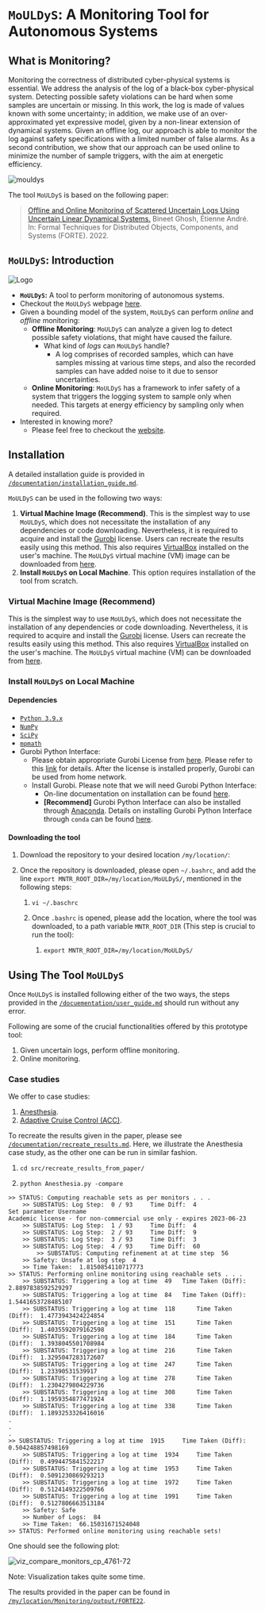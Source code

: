 # `MoULDyS`: A Monitoring Tool for Autonomous Systems 

## What is Monitoring?

Monitoring the correctness of distributed cyber-physical systems is essential. We address the analysis of the log of a black-box cyber-physical system. Detecting possible safety violations can be hard when some samples are uncertain or missing. In this work, the log is made of values known with some uncertainty; in addition, we make use of an over-approximated yet expressive model, given by a non-linear extension of dynamical systems. Given an offline log, our approach is able to monitor the log against safety specifications with a limited number of false alarms. As a second contribution, we show that our approach can be used online to minimize the number of sample triggers, with the aim at energetic efficiency. 

![mouldys](mouldys.png)

The tool `MoULDyS` is based on the following paper:

> [Offline and Online Monitoring of Scattered Uncertain Logs Using Uncertain Linear Dynamical Systems.](https://arxiv.org/pdf/2204.11505.pdf)
> Bineet Ghosh, Étienne André. 
> In: Formal Techniques for Distributed Objects, Components, and Systems (FORTE). 2022.  

## `MoULDyS`: Introduction

![Logo](Logo.jpg)

* **`MoULDyS`:** A tool to perform monitoring of autonomous systems.
* Checkout the `MoULDyS` webpage [here](https://sites.google.com/view/mouldys).
* Given a bounding model of the system, `MoULDyS` can perform _online_ and _offline_ monitoring:
  * **Offline Monitoring**: `MoULDyS` can analyze a given log to detect possible safety violations, that might have caused the failure.
    * What kind of _logs_ can `MoULDyS` handle?
      * A log comprises of recorded samples, which can have samples missing at various time steps, and also the recorded samples can have added noise to it due to sensor uncertainties.
  * **Online Monitoring**: `MoULDyS` has a framework to infer safety of a system that triggers the logging system to sample only when needed. This targets at energy efficiency by sampling only when required.
* Interested in knowing more?
  * Please feel free to checkout the [website](https://sites.google.com/view/mouldys).

## Installation

A detailed installation guide is provided in [`/documentation/installation_guide.md`](https://github.com/bineet-coderep/MoULDyS/blob/main/documentation/installation_guide.md).

`MoULDyS` can be used in the following two ways:

1. **Virtual Machine Image (Recommend)**. This is the simplest way to use `MoULDyS`, which does not necessitate the installation of any dependencies or code downloading. Nevertheless, it is required to acquire and install the [Gurobi](https://www.gurobi.com/solutions/gurobi-optimizer/?campaignid=193283256&adgroupid=138872523040&creative=596136082776&keyword=gurobi&matchtype=e&gclid=CjwKCAjw6IiiBhAOEiwALNqncXIGRe-OYdzuBIwq3Waarc4fe6rP6DRYPh1xTWfA86OQSH_oX5zbdRoC7IUQAvD_BwE) license. Users can recreate the results easily using this method. This also requires [VirtualBox](https://www.virtualbox.org/) installed on the user's machine. The `MoULDyS` virtual machine (VM) image can be downloaded from [here](https://drive.google.com/drive/folders/1hARp49PkvRXrHY2fU63NsQ-x0A4yZqVm?usp=share_link).
2. **Install `MoULDyS` on Local Machine**. This option requires installation of the tool from scratch. 

### Virtual Machine Image (Recommend)

This is the simplest way to use `MoULDyS`, which does not necessitate the installation of any dependencies or code downloading. Nevertheless, it is required to acquire and install the [Gurobi](https://www.gurobi.com/solutions/gurobi-optimizer/?campaignid=193283256&adgroupid=138872523040&creative=596136082776&keyword=gurobi&matchtype=e&gclid=CjwKCAjw6IiiBhAOEiwALNqncXIGRe-OYdzuBIwq3Waarc4fe6rP6DRYPh1xTWfA86OQSH_oX5zbdRoC7IUQAvD_BwE) license. Users can recreate the results easily using this method. This also requires [VirtualBox](https://www.virtualbox.org/) installed on the user's machine. The `MoULDyS` virtual machine (VM) can be downloaded from [here](https://drive.google.com/drive/folders/1hARp49PkvRXrHY2fU63NsQ-x0A4yZqVm?usp=share_link).

### Install `MoULDyS` on Local Machine

#### Dependencies

- [`Python 3.9.x`](https://www.python.org/)
- [`NumPy`](https://numpy.org/)
- [`SciPy`](https://scipy.org/)
- [`mpmath`](https://mpmath.org/)
- Gurobi Python Interface:
  - Please obtain appropriate Gurobi License from [here](http://www.gurobi.com/downloads/licenses/license-center). Please refer to this [link](https://www.gurobi.com/documentation/8.1/quickstart_windows/academic_validation.html) for details. After the license is installed properly, Gurobi can be used from home network.
  - Install Gurobi. Please note that we will need Gurobi Python Interface: 
    - On-line documentation on installation can be found [here](http://www.gurobi.com/documentation/).
    - **[Recommend]** Gurobi Python Interface can also be installed through [Anaconda](https://www.anaconda.com/). Details on installing Gurobi Python Interface through `conda` can be found [here](https://www.gurobi.com/documentation/8.1/quickstart_mac/installing_the_anaconda_py.html#section:Anaconda).

#### Downloading the tool

1. Download the repository to your desired location `/my/location/`:

2. Once the repository is downloaded, please open `~/.bashrc`, and add the line `export MNTR_ROOT_DIR=/my/location/MoULDyS/`, mentioned in the following steps:

   1. ```shell
      vi ~/.baschrc
      ```

   2. Once `.bashrc` is opened, please add the location, where the tool was downloaded, to a path variable `MNTR_ROOT_DIR` (This step is crucial to run the tool):

      1. ```shell
         export MNTR_ROOT_DIR=/my/location/MoULDyS/
         ```

## Using The Tool `MoULDyS`

Once `MoULDyS` is installed following either of the two ways, the steps provided in the [`/docuementation/user_guide.md`](https://github.com/bineet-coderep/MoULDyS/blob/main/documentation/user_guide.md) should run without any error.

Following are some of the crucial functionalities offered by this prototype tool:

1. Given uncertain logs, perform offline monitoring.
2. Online monitoring.

### Case studies

We offer to case studies:

1. [Anesthesia](https://cps-vo.org/node/12111).
2. [Adaptive Cruise Control (ACC)](https://ieeexplore.ieee.org/document/7349170).

To recreate the results given in the paper, please see [`/documentation/recreate_results.md`](https://github.com/bineet-coderep/MoULDyS/blob/main/documentation/recreate_results.md). Here, we illustrate the Anesthesia case study, as the other one can be run in similar fashion.

1. ```shell
   cd src/recreate_results_from_paper/
   ```

2. ```shell
   python Anesthesia.py -compare
   ```

```shell
>> STATUS: Computing reachable sets as per monitors . . .
	>> SUBSTATUS: Log Step:  0 / 93 	Time Diff:  4
Set parameter Username
Academic license - for non-commercial use only - expires 2023-06-23
	>> SUBSTATUS: Log Step:  1 / 93 	Time Diff:  4
	>> SUBSTATUS: Log Step:  2 / 93 	Time Diff:  9
	>> SUBSTATUS: Log Step:  3 / 93 	Time Diff:  3
	>> SUBSTATUS: Log Step:  4 / 93 	Time Diff:  60
		>> SUBSTATUS: Computing refinement at at time step  56
	>> Safety: Unsafe at log step  4 
	>> Time Taken:  1.8150854110717773 
>> STATUS: Performing online monitoring using reachable sets . . .
	>> SUBSTATUS: Triggering a log at time  49 	 Time Taken (Diff):  2.8897838592529297
	>> SUBSTATUS: Triggering a log at time  84 	 Time Taken (Diff):  1.5441653728485107
	>> SUBSTATUS: Triggering a log at time  118 	 Time Taken (Diff):  1.4773943424224854
	>> SUBSTATUS: Triggering a log at time  151 	 Time Taken (Diff):  1.4035592079162598
	>> SUBSTATUS: Triggering a log at time  184 	 Time Taken (Diff):  1.3938045501708984
	>> SUBSTATUS: Triggering a log at time  216 	 Time Taken (Diff):  1.3295047283172607
	>> SUBSTATUS: Triggering a log at time  247 	 Time Taken (Diff):  1.23390531539917
	>> SUBSTATUS: Triggering a log at time  278 	 Time Taken (Diff):  1.2304279804229736
	>> SUBSTATUS: Triggering a log at time  308 	 Time Taken (Diff):  1.1959354877471924
	>> SUBSTATUS: Triggering a log at time  338 	 Time Taken (Diff):  1.1893253326416016
. 
.
.
>> SUBSTATUS: Triggering a log at time  1915 	 Time Taken (Diff):  0.504248857498169
	>> SUBSTATUS: Triggering a log at time  1934 	 Time Taken (Diff):  0.4994475841522217
	>> SUBSTATUS: Triggering a log at time  1953 	 Time Taken (Diff):  0.5091230869293213
	>> SUBSTATUS: Triggering a log at time  1972 	 Time Taken (Diff):  0.5124149322509766
	>> SUBSTATUS: Triggering a log at time  1991 	 Time Taken (Diff):  0.5127806663513184
	>> Safety: Safe
	>> Number of Logs:  84 
	>> Time Taken:  66.15031671524048 
>> STATUS: Performed online monitoring using reachable sets!
```

One should see the following plot:

![viz_compare_monitors_cp_4761-72](viz_compare_monitors_cp_4761-72.png)

Note: Visualization takes quite some time.

The results provided in the paper can be found in [`/my/location/Monitoring/output/FORTE22`](https://github.com/bineet-coderep/MoULDyS/tree/main/output/FORTE22).
